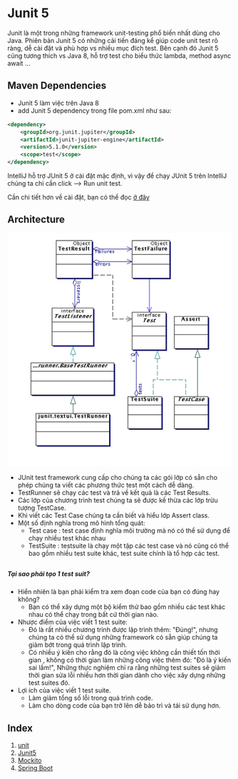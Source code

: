 # Junit 5
Junit là một trong những framework unit-testing phổ biến nhất dùng cho Java. Phiên bản Junit 5 có những cải tiến đáng kể giúp code unit test rõ ràng, dễ cài đặt và phù hợp vs nhiều mục đích test. Bên cạnh đó Junit 5 cũng tương thích vs Java 8, hỗ trợ test cho biểu thức lambda, method async await ...

## Maven Dependencies
- Junit 5 làm việc trên Java 8
- add Junit 5 dependency trong file pom.xml như sau:

```xml
<dependency>
    <groupId>org.junit.jupiter</groupId>
    <artifactId>junit-jupiter-engine</artifactId>
    <version>5.1.0</version>
    <scope>test</scope>
</dependency>
```

IntelliJ hỗ trợ JUnit 5 ở cài đặt mặc định, vì vậy để chạy JUnit 5 trên IntelliJ chúng ta chỉ cần click –> Run unit test.

Cần chi tiết hơn về cài đặt, bạn có thể đọc [ở đây](https://viblo.asia/p/nhung-dieu-co-ban-ve-junit-qzakzJwWkyO)

## Architecture

![](./images/junit_architecture.png)

- JUnit test framework cung cấp cho chúng ta các gói lớp có sẵn cho phép chúng ta viết các phương thức test một cách dễ dàng.
- TestRunner sẽ chạy các test và trả về kết quả là các Test Results.
- Các lớp của chương trình test chúng ta sẽ được kế thừa các lớp trừu tượng TestCase.
- Khi viết các Test Case chúng ta cần biết và hiểu lớp Assert class.
- Một số định nghĩa trong mô hình tổng quát:
    - Test case : test case định nghĩa môi trường mà nó có thể sử dụng để chạy nhiều test khác nhau
    - TestSuite : testsuite là chạy một tập các test case và nó cũng có thể bao gồm nhiều test suite khác, test suite chính là tổ hợp các test.

## 

##### Tại sao phải tạo 1 test suit?
- Hiển nhiên là bạn phải kiểm tra xem đoạn code của bạn có đúng hay không?
    -   Bạn có thể xây dựng một bộ kiểm thử bao gồm nhiều các test khác nhau có thể chạy trong bất cứ thời gian nào.
- Nhược điểm của việc viết 1 test suite:
    -   Đó là rất nhiều chương trình được lập trình thêm: "Đúng!", nhưng chúng ta có thể sử dụng những framework có sẵn giúp chúng ta giảm bớt trong quá trình lập trình.
    -   Có nhiều ý kiến cho rằng đó là công việc không cần thiết tốn thời gian , không có thời gian làm những công việc thêm đó: "Đó là ý kiến sai lầm!", Những thực nghiệm chỉ ra rằng những test suites sẽ giảm thời gian sửa lỗi nhiều hơn thời gian dành cho việc xây dựng những test suites đó.
- Lợi ích của việc viết 1 test suite.
    -   Làm giảm tổng số lỗi trong quá trình code.
    -   Làm cho dòng code của bạn trở lên dễ bảo trì và tái sử dụng hơn.
   


## Index
1. [unit ](./01-unit_test.md)
2. [Junit5](./02-junit5.md)
3. [Mockito](./03-Mockito.md)
4. [Spring Boot](./04-Spring_boot.md)